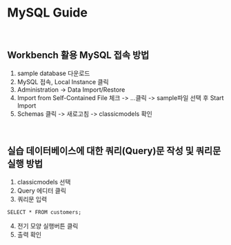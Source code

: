 # MySQL Guide

<br/>

## Workbench 활용 MySQL 접속 방법
1. sample database 다운로드
2. MySQL 접속, Local Instance 클릭
3. Administration -> Data Import/Restore
4. Import from Self-Contained File 체크 -> ...클릭 -> sample파일 선택 후 Start Import
5. Schemas 클릭 -> 새로고침 -> classicmodels 확인

<br/>

## 실습 데이터베이스에 대한 쿼리(Query)문 작성 및 쿼리문 실행 방법
1. classicmodels 선택
2. Query 에디터 클릭
3. 쿼리문 입력
```
SELECT * FROM customers;
```
4. 전기 모양 실행버튼 클릭
5. 출력 확인
